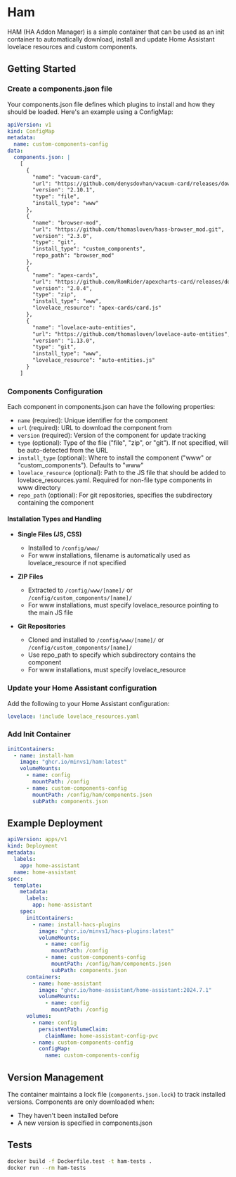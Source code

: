 # Ham

HAM (HA Addon Manager) is a simple container that can be used as an init container to automatically download, install and update Home Assistant lovelace resources and custom components.

## Getting Started

### Create a components.json file

Your components.json file defines which plugins to install and how they should be loaded. Here's an example using a ConfigMap:

```yaml
apiVersion: v1
kind: ConfigMap
metadata:
  name: custom-components-config
data:
  components.json: |
    [
      {
        "name": "vacuum-card",
        "url": "https://github.com/denysdovhan/vacuum-card/releases/download/v2.10.1/vacuum-card.js",
        "version": "2.10.1",
        "type": "file",
        "install_type": "www"
      },
      {
        "name": "browser-mod",
        "url": "https://github.com/thomasloven/hass-browser_mod.git",
        "version": "2.3.0",
        "type": "git",
        "install_type": "custom_components",
        "repo_path": "browser_mod"
      },
      {
        "name": "apex-cards",
        "url": "https://github.com/RomRider/apexcharts-card/releases/download/v2.0.4/apexcharts-card.zip",
        "version": "2.0.4",
        "type": "zip",
        "install_type": "www",
        "lovelace_resource": "apex-cards/card.js"
      },
      {
        "name": "lovelace-auto-entities",
        "url": "https://github.com/thomasloven/lovelace-auto-entities",
        "version": "1.13.0",
        "type": "git",
        "install_type": "www",
        "lovelace_resource": "auto-entities.js"
      }
    ]
```

### Components Configuration

Each component in components.json can have the following properties:

- `name` (required): Unique identifier for the component
- `url` (required): URL to download the component from
- `version` (required): Version of the component for update tracking
- `type` (optional): Type of the file ("file", "zip", or "git"). If not specified, will be auto-detected from the URL
- `install_type` (optional): Where to install the component ("www" or "custom_components"). Defaults to "www"
- `lovelace_resource` (optional): Path to the JS file that should be added to lovelace_resources.yaml. Required for non-file type components in www directory
- `repo_path` (optional): For git repositories, specifies the subdirectory containing the component

#### Installation Types and Handling

- **Single Files (JS, CSS)**
  - Installed to `/config/www/`
  - For www installations, filename is automatically used as lovelace_resource if not specified

- **ZIP Files**
  - Extracted to `/config/www/[name]/` or `/config/custom_components/[name]/`
  - For www installations, must specify lovelace_resource pointing to the main JS file

- **Git Repositories**
  - Cloned and installed to `/config/www/[name]/` or `/config/custom_components/[name]/`
  - Use repo_path to specify which subdirectory contains the component
  - For www installations, must specify lovelace_resource

### Update your Home Assistant configuration

Add the following to your Home Assistant configuration:

```yaml
lovelace: !include lovelace_resources.yaml
```

### Add Init Container

```yaml
initContainers:
  - name: install-ham
    image: "ghcr.io/minvs1/ham:latest"
    volumeMounts:
      - name: config
        mountPath: /config
      - name: custom-components-config
        mountPath: /config/ham/components.json
        subPath: components.json
```

## Example Deployment

```yaml
apiVersion: apps/v1
kind: Deployment
metadata:
  labels:
    app: home-assistant
  name: home-assistant
spec:
  template:
    metadata:
      labels:
        app: home-assistant
    spec:
      initContainers:
        - name: install-hacs-plugins
          image: "ghcr.io/minvs1/hacs-plugins:latest"
          volumeMounts:
            - name: config
              mountPath: /config
            - name: custom-components-config
              mountPath: /config/ham/components.json
              subPath: components.json
      containers:
        - name: home-assistant
          image: "ghcr.io/home-assistant/home-assistant:2024.7.1"
          volumeMounts:
            - name: config
              mountPath: /config
      volumes:
        - name: config
          persistentVolumeClaim:
            claimName: home-assistant-config-pvc
        - name: custom-components-config
          configMap:
            name: custom-components-config
```

## Version Management

The container maintains a lock file (`components.json.lock`) to track installed versions. Components are only downloaded when:
- They haven't been installed before
- A new version is specified in components.json

## Tests

```bash
docker build -f Dockerfile.test -t ham-tests .
docker run --rm ham-tests
```
